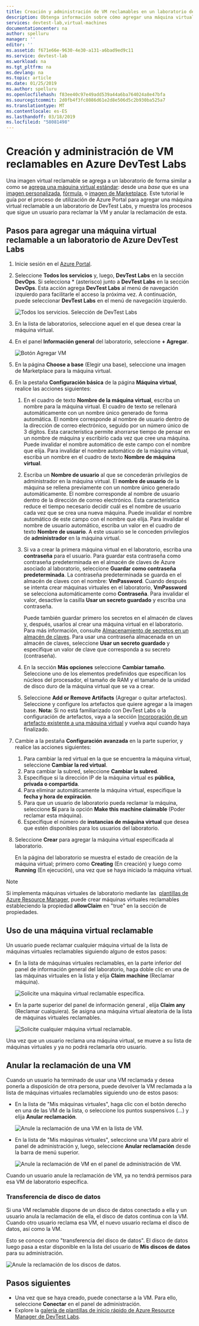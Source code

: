 ```yaml
---
title: Creación y administración de VM reclamables en un laboratorio de Azure DevTest Labs | Microsoft Docs
description: Obtenga información sobre cómo agregar una máquina virtual reclamable a un laboratorio de Azure DevTest Labs
services: devtest-lab,virtual-machines
documentationcenter: na
author: spelluru
manager: ''
editor: ''
ms.assetid: f671e66e-9630-4e30-a131-a6bad9ed9c11
ms.service: devtest-lab
ms.workload: na
ms.tgt_pltfrm: na
ms.devlang: na
ms.topic: article
ms.date: 01/25/2019
ms.author: spelluru
ms.openlocfilehash: f83ee40c97e49add539a44a6ba764024a8e47bfa
ms.sourcegitcommit: 2d0fb4f3fc8086d61e2d8e506d5c2b930ba525a7
ms.translationtype: MT
ms.contentlocale: es-ES
ms.lasthandoff: 03/18/2019
ms.locfileid: "58081498"
---
```

# <a name="create-and-manage-claimable-vms-in-azure-devtest-labs"></a>Creación y administración de VM reclamables en Azure DevTest Labs
Una imagen virtual reclamable se agrega a un laboratorio de forma similar a como se [agrega una máquina virtual estándar](devtest-lab-add-vm.md): desde una *base* que es una [imagen personalizada](devtest-lab-create-template.md), [fórmula](devtest-lab-manage-formulas.md), o [imagen de Marketplace](devtest-lab-configure-marketplace-images.md). Este tutorial le guía por el proceso de utilización de Azure Portal para agregar una máquina virtual reclamable a un laboratorio de DevTest Labs, y muestra los procesos que sigue un usuario para reclamar la VM y anular la reclamación de esta.

## <a name="steps-to-add-a-claimable-vm-to-a-lab-in-azure-devtest-labs"></a>Pasos para agregar una máquina virtual reclamable a un laboratorio de Azure DevTest Labs
1. Inicie sesión en el [Azure Portal](https://go.microsoft.com/fwlink/p/?LinkID=525040).
1. Seleccione **Todos los servicios** y, luego, **DevTest Labs** en la sección **DevOps**. Si selecciona * (asterisco) junto a **DevTest Labs** en la sección **DevOps**. Esta acción agrega **DevTest Labs** al menú de navegación izquierdo para facilitarle el acceso la próxima vez. A continuación, puede seleccionar **DevTest Labs** en el menú de navegación izquierdo.

    ![Todos los servicios. Selección de DevTest Labs](./media/devtest-lab-create-lab/all-services-select.png)
1. En la lista de laboratorios, seleccione aquel en el que desea crear la máquina virtual.  
2. En el panel **Información general** del laboratorio, seleccione **+ Agregar**.  

    ![Botón Agregar VM](./media/devtest-lab-add-vm/devtestlab-home-blade-add-vm.png)
1. En la página **Choose a base** (Elegir una base), seleccione una imagen de Marketplace para la máquina virtual.
1. En la pestaña **Configuración básica** de la página **Máquina virtual**, realice las acciones siguientes: 
    1. En el cuadro de texto **Nombre de la máquina virtual**, escriba un nombre para la máquina virtual. El cuadro de texto se rellenará automáticamente con un nombre único generado de forma automática. El nombre corresponde al nombre de usuario dentro de la dirección de correo electrónico, seguido por un número único de 3 dígitos. Esta característica permite ahorrarse tiempo de pensar en un nombre de máquina y escribirlo cada vez que cree una máquina. Puede invalidar el nombre automático de este campo con el nombre que elija. Para invalidar el nombre automático de la máquina virtual, escriba un nombre en el cuadro de texto **Nombre de máquina virtual**.
    2. Escriba un **Nombre de usuario** al que se concederán privilegios de administrador en la máquina virtual. El **nombre de usuario** de la máquina se rellena previamente con un nombre único generado automáticamente. El nombre corresponde al nombre de usuario dentro de la dirección de correo electrónico. Esta característica reduce el tiempo necesario decidir cuál es el nombre de usuario cada vez que se crea una nueva máquina. Puede invalidar el nombre automático de este campo con el nombre que elija. Para invalidar el nombre de usuario automático, escriba un valor en el cuadro de texto **Nombre de usuario**. A este usuario se le conceden privilegios de **administrador** en la máquina virtual.
    3. Si va a crear la primera máquina virtual en el laboratorio, escriba una **contraseña** para el usuario. Para guardar esta contraseña como contraseña predeterminada en el almacén de claves de Azure asociado al laboratorio, seleccione **Guardar como contraseña predeterminada**. La contraseña predeterminada se guarda en el almacén de claves con el nombre: **VmPassword**. Cuando después se intenta crear máquinas virtuales en el laboratorio, **VmPassword** se selecciona automáticamente como **Contraseña**. Para invalidar el valor, desactive la casilla **Usar un secreto guardado** y escriba una contraseña. 

        Puede también guardar primero los secretos en el almacén de claves y, después, usarlos al crear una máquina virtual en el laboratorio. Para más información, consulte [Almacenamiento de secretos en un almacén de claves](devtest-lab-store-secrets-in-key-vault.md). Para usar una contraseña almacenada en un almacén de claves, seleccione **Usar un secreto guardado** y especifique un valor de clave que corresponda a su secreto (contraseña).
    4. En la sección **Más opciones** seleccione **Cambiar tamaño**. Seleccione uno de los elementos predefinidos que especifican los núcleos del procesador, el tamaño de RAM y el tamaño de la unidad de disco duro de la máquina virtual que se va a crear.
    5. Seleccione **Add or Remove Artifacts** (Agregar o quitar artefactos). Seleccione y configure los artefactos que quiere agregar a la imagen base.
    **Nota:** Si no está familiarizado con DevTest Labs o la configuración de artefactos, vaya a la sección [Incorporación de un artefacto existente a una máquina virtual](./devtest-lab-add-vm.md#add-an-existing-artifact-to-a-vm) y vuelva aquí cuando haya finalizado.
2. Cambie a la pestaña **Configuración avanzada** en la parte superior, y realice las acciones siguientes:
    1. Para cambiar la red virtual en la que se encuentra la máquina virtual, seleccione **Cambiar la red virtual**. 
    2. Para cambiar la subred, seleccione **Cambiar la subred**. 
    3. Especifique si la dirección IP de la máquina virtual es **pública, privada o compartida**. 
    4. Para eliminar automáticamente la máquina virtual, especifique la **fecha y hora de expiración**. 
    5. Para que un usuario de laboratorio pueda reclamar la máquina, seleccione **Sí** para la opción **Make this machine claimable** (Poder reclamar esta máquina). 
    6. Especifique el número de **instancias de máquina virtual** que desea que estén disponibles para los usuarios del laboratorio. 
3. Seleccione **Crear** para agregar la máquina virtual especificada al laboratorio.

   En la página del laboratorio se muestra el estado de creación de la máquina virtual; primero como **Creating** (En creación) y luego como **Running** (En ejecución), una vez que se haya iniciado la máquina virtual.

> [!NOTE]
> Si implementa máquinas virtuales de laboratorio mediante las  [plantillas de Azure Resource Manager](devtest-lab-create-environment-from-arm.md), puede crear máquinas virtuales reclamables estableciendo la propiedad **allowClaim** en "true" en la sección de propiedades.


## <a name="using-a-claimable-vm"></a>Uso de una máquina virtual reclamable

Un usuario puede reclamar cualquier máquina virtual de la lista de máquinas virtuales reclamables siguiendo alguno de estos pasos:

* En la lista de máquinas virtuales reclamables, en la parte inferior del panel de información general del laboratorio, haga doble clic en una de las máquinas virtuales en la lista y elija **Claim machine**  (Reclamar máquina).

  ![Solicite una máquina virtual reclamable específica.](./media/devtest-lab-add-vm/devtestlab-claim-VM.png)


* En la parte superior del panel de información general , elija **Claim any** (Reclamar cualquiera). Se asigna una máquina virtual aleatoria de la lista de máquinas virtuales reclamables.

  ![Solicite cualquier máquina virtual reclamable.](./media/devtest-lab-add-vm/devtestlab-claim-any.png)


Una vez que un usuario reclama una máquina virtual, se mueve a su lista de máquinas virtuales y ya no podrá reclamarla otro usuario.

## <a name="unclaim-a-vm"></a>Anular la reclamación de una VM

Cuando un usuario ha terminado de usar una VM reclamada y desea ponerla a disposición de otra persona, puede devolver la VM reclamada a la lista de máquinas virtuales reclamables siguiendo uno de estos pasos:

- En la lista de "Mis máquinas virtuales", haga clic con el botón derecho en una de las VM de la lista, o seleccione los puntos suspensivos (...) y elija **Anular reclamación**.

  ![Anule la reclamación de una VM en la lista de VM.](./media/devtest-lab-add-vm/devtestlab-unclaim-VM2.png)

- En la lista de "Mis máquinas virtuales", seleccione una VM para abrir el panel de administración y, luego, seleccione **Anular reclamación** desde la barra de menú superior.

  ![Anule la reclamación de VM en el panel de administración de VM.](./media/devtest-lab-add-vm/devtestlab-unclaim-VM.png)

Cuando un usuario anule la reclamación de VM, ya no tendrá permisos para esa VM de laboratorio específica.

### <a name="transferring-the-data-disk"></a>Transferencia de disco de datos
Si una VM reclamable dispone de un disco de datos conectado a ella y un usuario anula la reclamación de ella, el disco de datos continua con la VM. Cuando otro usuario reclama esa VM, el nuevo usuario reclama el disco de datos, así como la VM.

Esto se conoce como "transferencia del disco de datos". El disco de datos luego pasa a estar disponible en la lista del usuario de **Mis discos de datos** para su administración.

![Anule la reclamación de los discos de datos.](./media/devtest-lab-add-vm/devtestlab-unclaim-datadisks.png)



## <a name="next-steps"></a>Pasos siguientes
* Una vez que se haya creado, puede conectarse a la VM. Para ello, seleccione **Conectar** en el panel de administración.
* Explore la [galería de plantillas de inicio rápido de Azure Resource Manager de DevTest Labs](https://github.com/Azure/azure-devtestlab/tree/master/Samples).
